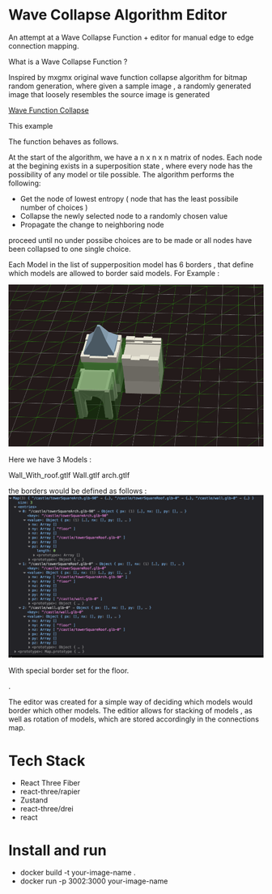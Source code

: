 # Wave Collapse Algorithm Editor



An attempt at a Wave Collapse Function  + editor for manual edge to edge connection mapping.

What is a Wave Collapse Function ? 

Inspired by mxgmx original wave function collapse algorithm for bitmap random generation, where given a sample image , a randomly generated image that loosely resembles the source image is generated

<a href="https://github.com/mxgmn/WaveFunctionCollapse">Wave Function Collapse</a>

This example 

The function behaves as follows. 

At the start of the algorithm, we have a n x n x n  matrix of nodes. Each node at the begining exists in a superposition state , where every node has the possibility of any model or tile possible.
The algorithm performs the following:

- Get the node of lowest entropy ( node that has the least possibile number of choices )
- Collapse the newly selected node to a randomly chosen value
- Propagate the change to neighboring node

proceed until no under possibe choices are to be made or all nodes have been collapsed to one single choice.


Each Model in the list of supperposition model has 6 borders , that define which models are allowed to border said models. For Example :

![Alt text](sample_border.png)

Here we have 3 Models :

  Wall_With_roof.gtlf
  Wall.gtlf
  arch.gtlf

the borders would be defined as follows :
![Alt text](sample_border_json.png)  


With special border set for the floor.


.


The editor was created for a simple way of deciding which models would border which other models. The editior allows for stacking of models , as well as rotation of models, which are stored accordingly in the connections map.

<h1>Tech Stack</h1>
<ul>
  <li>React Three Fiber</li>
  <li>react-three/rapier</li>
  <li>Zustand</li>
  <li>react-three/drei</li>
  <li>react</li>
</ul>  
<h1>Install and run</h1>
<ul>
  <li>docker build -t your-image-name .</li>
  <li>docker run -p 3002:3000 your-image-name</li>
</ul>  